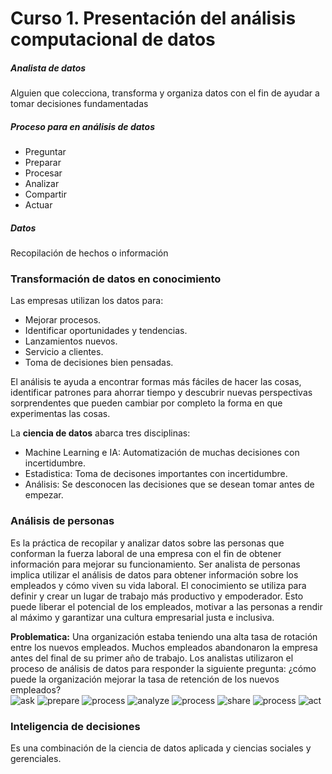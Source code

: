 # Curso 1. Presentación del análisis computacional de datos

##### Analista de datos  
Alguien que colecciona, transforma y organiza datos con el fin de ayudar a tomar decisiones fundamentadas
##### Proceso para en análisis de datos  
- Preguntar  
- Preparar  
- Procesar  
- Analizar  
- Compartir
- Actuar  

##### Datos 
Recopilación de hechos o información  

### Transformación de datos en conocimiento  
Las empresas utilizan los datos para:  
- Mejorar procesos.  
- Identificar oportunidades y tendencias.    
- Lanzamientos nuevos.  
- Servicio a clientes.  
- Toma de decisiones bien pensadas.  

El análisis te ayuda a encontrar formas más fáciles de hacer las cosas, identificar patrones para ahorrar tiempo y descubrir nuevas perspectivas sorprendentes que pueden cambiar por completo la forma en que experimentas las cosas.  

La **ciencia de datos** abarca tres disciplinas:
- Machine Learning e IA: Automatización de muchas decisiones con incertidumbre.
- Estadistica: Toma de decisones importantes con incertidumbre.
- Análisis: Se desconocen las decisiones que se desean tomar antes de empezar.

### Análisis de personas  
Es la práctica de recopilar y analizar datos sobre las personas que conforman la fuerza laboral de una empresa con el fin de obtener información para mejorar su funcionamiento. Ser analista de personas implica utilizar el análisis de datos para obtener información sobre los empleados y cómo viven su vida laboral. El conocimiento se utiliza para definir y crear un lugar de trabajo más productivo y empoderador. Esto puede liberar el potencial de los empleados, motivar a las personas a rendir al máximo y garantizar una cultura empresarial justa e inclusiva.  

**Problematica:** Una organización estaba teniendo una alta tasa de rotación entre los nuevos empleados. Muchos empleados abandonaron la empresa antes del final de su primer año de trabajo. Los analistas utilizaron el proceso de análisis de datos para responder la siguiente pregunta: ¿cómo puede la organización mejorar la tasa de retención de los nuevos empleados?  
![ask](./images/ask.jpeg)
![prepare](./images/prepare.jpeg)
![process](./images/process.jpeg)
![analyze](./images/analyze.jpeg)
![process](./images/ask.jpeg)
![share](./images/share.jpeg)
![process](./images/ask.jpeg)
![act](./images/act.jpeg)

### Inteligencia de decisiones  
Es una combinación de la ciencia de datos aplicada y ciencias sociales y gerenciales.



